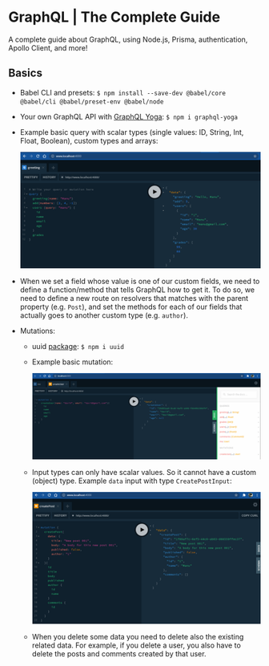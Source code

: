 # GraphQL | The Complete Guide

A complete guide about GraphQL, using Node.js, Prisma, authentication, Apollo Client, and more!

## Basics

- Babel CLI and presets: `$ npm install --save-dev @babel/core @babel/cli @babel/preset-env @babel/node`
- Your own GraphQL API with [GraphQL Yoga](https://github.com/dotansimha/graphql-yoga): `$ npm i graphql-yoga`
- Example basic query with scalar types (single values: ID, String, Int, Float, Boolean), custom types and arrays:

  ![graphql-yoga-example](./graphql-basics/resources/graphql-yoga-example.png)

- When we set a field whose value is one of our custom fields, we need to define a function/method that tells GraphQL how to get it. To do so, we need to define a new route on resolvers that matches with the parent property (e.g. `Post`), and set the methods for each of our fields that actually goes to another custom type (e.g. `author`).
- Mutations:

  - uuid [package](https://www.npmjs.com/package/uuid): `$ npm i uuid`
  - Example basic mutation:

    ![mutation-example](./graphql-basics/resources/mutation-example.png)

  - Input types can only have scalar values. So it cannot have a custom (object) type. Example `data` input with type `CreatePostInput`:

    ![input-type-example](./graphql-basics/resources/input-type-example.png)

  - When you delete some data you need to delete also the existing related data. For example, if you delete a user, you also have to delete the posts and comments created by that user.

